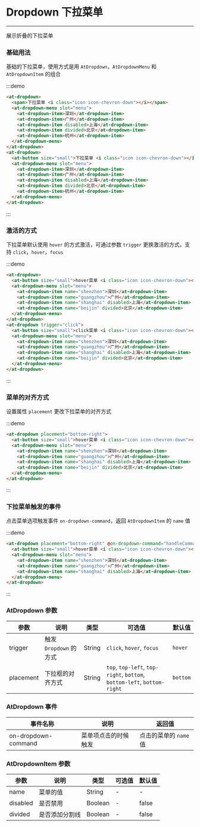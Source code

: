 
# Dropdown 下拉菜单

----

展示折叠的下拉菜单

### 基础用法

基础的下拉菜单，使用方式是用 `AtDropdown`，`AtDropdownMenu` 和 `AtDropdownItem` 的组合

:::demo
```html
<at-dropdown>
  <span>下拉菜单 <i class="icon icon-chevron-down"></i></span>
  <at-dropdown-menu slot="menu">
    <at-dropdown-item>深圳</at-dropdown-item>
    <at-dropdown-item>广州</at-dropdown-item>
    <at-dropdown-item disabled>上海</at-dropdown-item>
    <at-dropdown-item divided>北京</at-dropdown-item>
    <at-dropdown-item>杭州</at-dropdown-item>
  </at-dropdown-menu>
</at-dropdown>
<at-dropdown>
  <at-button size="small">下拉菜单 <i class="icon icon-chevron-down"></i></at-button>
  <at-dropdown-menu slot="menu">
    <at-dropdown-item>深圳</at-dropdown-item>
    <at-dropdown-item>广州</at-dropdown-item>
    <at-dropdown-item disabled>上海</at-dropdown-item>
    <at-dropdown-item divided>北京</at-dropdown-item>
    <at-dropdown-item>杭州</at-dropdown-item>
  </at-dropdown-menu>
</at-dropdown>
```
:::

### 激活的方式

下拉菜单默认使用 `hover` 的方式激活，可通过参数 `trigger` 更换激活的方式，支持 `click`，`hover`，`focus`

:::demo
```html
<at-dropdown>
  <at-button size="small">hover菜单 <i class="icon icon-chevron-down"></at-button>
  <at-dropdown-menu slot="menu">
    <at-dropdown-item name="shenzhen">深圳</at-dropdown-item>
    <at-dropdown-item name="guangzhou">广州</at-dropdown-item>
    <at-dropdown-item name="shanghai" disabled>上海</at-dropdown-item>
    <at-dropdown-item name="beijin" divided>北京</at-dropdown-item>
  </at-dropdown-menu>
</at-dropdown>
<at-dropdown trigger="click">
  <at-button size="small">click菜单 <i class="icon icon-chevron-down"></at-button>
  <at-dropdown-menu slot="menu">
    <at-dropdown-item name="shenzhen">深圳</at-dropdown-item>
    <at-dropdown-item name="guangzhou">广州</at-dropdown-item>
    <at-dropdown-item name="shanghai" disabled>上海</at-dropdown-item>
    <at-dropdown-item name="beijin" divided>北京</at-dropdown-item>
  </at-dropdown-menu>
</at-dropdown>
```
:::

### 菜单的对齐方式

设置属性 `placement` 更改下拉菜单的对齐方式

:::demo
```html
<at-dropdown placement="bottom-right">
  <at-button size="small">hover菜单 <i class="icon icon-chevron-down"></at-button>
  <at-dropdown-menu slot="menu">
    <at-dropdown-item name="shenzhen">深圳</at-dropdown-item>
    <at-dropdown-item name="guangzhou">广州</at-dropdown-item>
    <at-dropdown-item name="shanghai" disabled>上海</at-dropdown-item>
    <at-dropdown-item name="beijin" divided>北京</at-dropdown-item>
  </at-dropdown-menu>
</at-dropdown>
```
:::

### 下拉菜单触发的事件

点击菜单选项触发事件 `on-dropdown-command`，返回 `AtDropdownItem` 的 `name` 值

:::demo
```html
<at-dropdown placement="bottom-right" @on-dropdown-command="handleCommand">
  <at-button size="small">hover菜单 <i class="icon icon-chevron-down"></at-button>
  <at-dropdown-menu slot="menu">
    <at-dropdown-item name="shenzhen">深圳</at-dropdown-item>
    <at-dropdown-item name="guangzhou">广州</at-dropdown-item>
    <at-dropdown-item name="shanghai" disabled>上海</at-dropdown-item>
  </at-dropdown-menu>
</at-dropdown>
```
:::

### AtDropdown 参数

| 参数      | 说明          | 类型      | 可选值                           | 默认值  |
|---------- |-------------- |---------- |--------------------------------  |-------- |
| trigger | 触发 `Dropdown` 的方式 | String | `click`, `hover`, `focus` | `hover` |
| placement | 下拉框的对齐方式 | String | `top`, `top-left`, `top-right`, `bottom`, `bottom-left`, `bottom-right` | `bottom` |

### AtDropdown 事件

| 事件名称      | 说明          | 返回值  |
|---------- |-------------- |---------- |
| on-dropdown-command | 菜单项点击的时候触发 | 点击的菜单的 `name` 值 |

### AtDropdownItem 参数

| 参数      | 说明          | 类型      | 可选值                           | 默认值  |
|---------- |-------------- |---------- |--------------------------------  |-------- |
| name | 菜单的值 | String | - | - |
| disabled | 是否禁用 | Boolean | - | false |
| divided | 是否添加分割线 | Boolean | - | false |

<style lang="scss" scoped>
  .at-dropdown + .at-dropdown {
    margin-left: 8px;
  }
  .at-dropdown__trigger {
    > span {
      font-size: 12px;
    }
  }
</style>

<script>
  export default {
    methods: {
      handleCommand (name) {
        this.$Message(`点击菜单：${name}`)
      }
    }
  }
</script>
